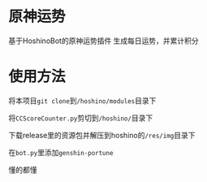 # 原神运势

基于HoshinoBot的原神运势插件
生成每日运势，并累计积分

# 使用方法

将本项目`git clone`到`/hoshino/modules`目录下 

将`CCScoreCounter.py`剪切到`/hoshino/`目录下

下载release里的资源包并解压到hoshino的`/res/img`目录下

在`bot.py`里添加`genshin-portune`

<delete>懂的都懂</delete>
